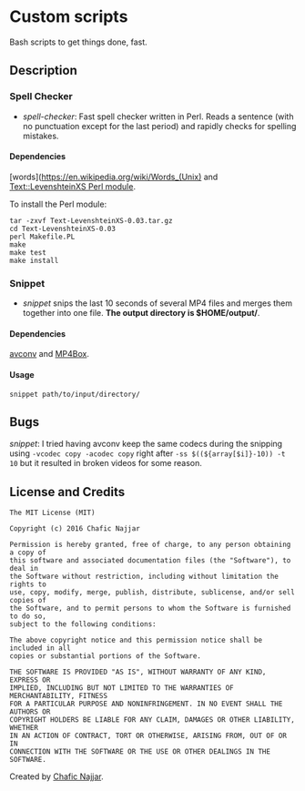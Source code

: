 # Custom scripts

Bash scripts to get things done, fast.

## Description

### Spell Checker

+ *spell-checker*: Fast spell checker written in Perl. Reads a sentence (with no punctuation except for the last period) and rapidly checks for spelling mistakes.

#### Dependencies

[words](https://en.wikipedia.org/wiki/Words_(Unix) and [Text::LevenshteinXS Perl module](http://search.cpan.org/CPAN/authors/id/J/JG/JGOLDBERG/Text-LevenshteinXS-0.03.tar.gz).

To install the Perl module:

```
tar -zxvf Text-LevenshteinXS-0.03.tar.gz
cd Text-LevenshteinXS-0.03
perl Makefile.PL
make
make test
make install
```

### Snippet

+ *snippet* snips the last 10 seconds of several MP4 files and merges them together into one file. **The output directory is $HOME/output/**.

#### Dependencies

[avconv](http://libav.org/) and [MP4Box](http://gpac.wp.mines-telecom.fr/mp4box/).

#### Usage

`snippet path/to/input/directory/`

## Bugs

*snippet*: I tried having avconv keep the same codecs during the snipping using `-vcodec copy -acodec copy` right after `-ss $((${array[$i]}-10)) -t 10` but it resulted in broken videos for some reason.

## License and Credits

```
The MIT License (MIT)

Copyright (c) 2016 Chafic Najjar

Permission is hereby granted, free of charge, to any person obtaining a copy of
this software and associated documentation files (the "Software"), to deal in
the Software without restriction, including without limitation the rights to
use, copy, modify, merge, publish, distribute, sublicense, and/or sell copies of
the Software, and to permit persons to whom the Software is furnished to do so,
subject to the following conditions:

The above copyright notice and this permission notice shall be included in all
copies or substantial portions of the Software.

THE SOFTWARE IS PROVIDED "AS IS", WITHOUT WARRANTY OF ANY KIND, EXPRESS OR
IMPLIED, INCLUDING BUT NOT LIMITED TO THE WARRANTIES OF MERCHANTABILITY, FITNESS
FOR A PARTICULAR PURPOSE AND NONINFRINGEMENT. IN NO EVENT SHALL THE AUTHORS OR
COPYRIGHT HOLDERS BE LIABLE FOR ANY CLAIM, DAMAGES OR OTHER LIABILITY, WHETHER
IN AN ACTION OF CONTRACT, TORT OR OTHERWISE, ARISING FROM, OUT OF OR IN
CONNECTION WITH THE SOFTWARE OR THE USE OR OTHER DEALINGS IN THE SOFTWARE.
```

Created by [Chafic Najjar](https://github.com/chaficnajjar).
